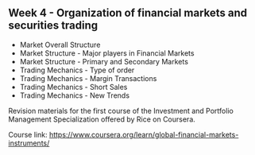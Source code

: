 ## Week 4 - Organization of financial markets and securities trading
+ Market Overall Structure
+ Market Structure - Major players in Financial Markets
+ Market Structure - Primary and Secondary Markets
+ Trading Mechanics - Type of order
+ Trading Mechanics - Margin Transactions
+ Trading Mechanics - Short Sales
+ Trading Mechanics - New Trends

Revision materials for the first course of the Investment and Portfolio Management Specialization offered by Rice on Coursera.

Course link: https://www.coursera.org/learn/global-financial-markets-instruments/
